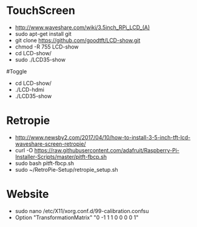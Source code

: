 # TouchScreen

 - http://www.waveshare.com/wiki/3.5inch_RPi_LCD_(A)
 - sudo apt-get install git
 - git clone https://github.com/goodtft/LCD-show.git
 - chmod -R 755 LCD-show
 - cd LCD-show/
 - sudo ./LCD35-show
 
 #Toggle
 
 - cd LCD-show/
 - ./LCD-hdmi
 - ./LCD35-show
 
 # Retropie
 
 - http://www.newsby2.com/2017/04/10/how-to-install-3-5-inch-tft-lcd-waveshare-screen-retropie/
 - curl -O https://raw.githubusercontent.com/adafruit/Raspberry-Pi-Installer-Scripts/master/pitft-fbcp.sh
 - sudo bash pitft-fbcp.sh 
 - sudo ~/RetroPie-Setup/retropie_setup.sh

 # Website
 
 - sudo nano /etc/X11/xorg.conf.d/99-calibration.confsu
 - Option "TransformationMatrix" "0 -1 1 1 0 0 0 0 1"
